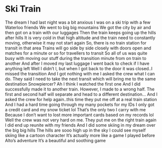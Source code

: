 # Ski Train

The dream I had last night was a bit anxious
I was on a ski trip with a few Waterloo friends
We went to big big mountains
We got the city by air and then got on a train with our luggages
Then the train keeps going up the hills after hills
It is very cold in that high altitude and the train need to constantly moving, otherwise it may not start again
So, there is no train station for transit in that area
Trains will go side by side closely with doors open and matches for a minute or so for travellers to transit
So all of us was quite busy with moving our stuff during the transition minute from on train to another
And after I moved my last luggage I went back to check if I have anything left
Well I didn’t l, but when I got back to the door it was closed..I missed the transition
And I got nothing with me
I asked the crew what I can do. They said I need to take the next transit which will bring me to the same destination
Snowpiercer?
Ah I think I watched the first one
And I did successfully made it to another train. However, I made to a wrong half. The first and second half will separate and head to a different destination…
And I asked the crew for help again..this time they put me off at a real train station
And I had a hard time going through my many pockets for my IDs
I only got a credit card and my snow ticket lol
That’s the only two I carry with me
Because I don’t want to lost more important cards based on my records lol
Well the crew was not very hard on me.
They put me on the right train again
I did end up reunite with my friends
And I did some skiing in my dream over the big big hills
The hills are sooo high up in the sky
I could see myself skiing like a cartoon character
It’s actually more like a game I played before
Alto’s adventure
It’s a beautiful and soothing game
